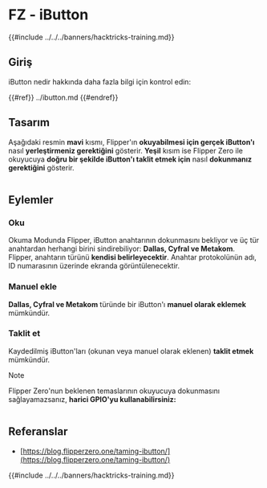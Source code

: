 # FZ - iButton

{{#include ../../../banners/hacktricks-training.md}}

## Giriş

iButton nedir hakkında daha fazla bilgi için kontrol edin:

{{#ref}}
../ibutton.md
{{#endref}}

## Tasarım

Aşağıdaki resmin **mavi** kısmı, Flipper'ın **okuyabilmesi için gerçek iButton'ı** nasıl **yerleştirmeniz gerektiğini** gösterir. **Yeşil** kısım ise Flipper Zero ile okuyucuya **doğru bir şekilde iButton'ı taklit etmek için** nasıl **dokunmanız gerektiğini** gösterir.

<figure><img src="../../../images/image (565).png" alt=""><figcaption></figcaption></figure>

## Eylemler

### Oku

Okuma Modunda Flipper, iButton anahtarının dokunmasını bekliyor ve üç tür anahtardan herhangi birini sindirebiliyor: **Dallas, Cyfral ve Metakom**. Flipper, anahtarın türünü **kendisi belirleyecektir**. Anahtar protokolünün adı, ID numarasının üzerinde ekranda görüntülenecektir.

### Manuel ekle

**Dallas, Cyfral ve Metakom** türünde bir iButton'ı **manuel olarak eklemek** mümkündür.

### **Taklit et**

Kaydedilmiş iButton'ları (okunan veya manuel olarak eklenen) **taklit etmek** mümkündür.

> [!NOTE]
> Flipper Zero'nun beklenen temaslarının okuyucuya dokunmasını sağlayamazsanız, **harici GPIO'yu kullanabilirsiniz:**

<figure><img src="../../../images/image (138).png" alt=""><figcaption></figcaption></figure>

## Referanslar

- [https://blog.flipperzero.one/taming-ibutton/](https://blog.flipperzero.one/taming-ibutton/)

{{#include ../../../banners/hacktricks-training.md}}
